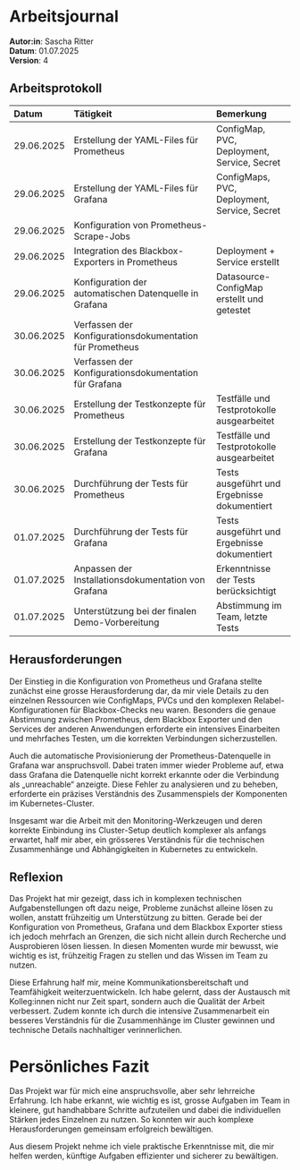 # Arbeitsjournal
**Autor:in**: Sascha Ritter   
**Datum**: 01.07.2025    
**Version**:  4

## Arbeitsprotokoll
| Datum | Tätigkeit | Bemerkung |
| :-- | :-- | :-- |
| 29.06.2025 | Erstellung der YAML-Files für Prometheus | ConfigMap, PVC, Deployment, Service, Secret |
| 29.06.2025 | Erstellung der YAML-Files für Grafana | ConfigMaps, PVC, Deployment, Service, Secret |
| 29.06.2025 | Konfiguration von Prometheus-Scrape-Jobs |  |
| 29.06.2025 | Integration des Blackbox-Exporters in Prometheus | Deployment + Service erstellt |
| 29.06.2025 | Konfiguration der automatischen Datenquelle in Grafana | Datasource-ConfigMap erstellt und getestet |
| 30.06.2025 | Verfassen der Konfigurationsdokumentation für Prometheus |  |
| 30.06.2025 | Verfassen der Konfigurationsdokumentation für Grafana |  |
| 30.06.2025 | Erstellung der Testkonzepte für Prometheus | Testfälle und Testprotokolle ausgearbeitet |
| 30.06.2025 | Erstellung der Testkonzepte für Grafana | Testfälle und Testprotokolle ausgearbeitet |
| 30.06.2025 | Durchführung der Tests für Prometheus  | Tests ausgeführt und Ergebnisse dokumentiert |
| 01.07.2025 | Durchführung der Tests für Grafana | Tests ausgeführt und Ergebnisse dokumentiert |
| 01.07.2025 | Anpassen der Installationsdokumentation von Grafana | Erkenntnisse der Tests berücksichtigt |
| 01.07.2025 | Unterstützung bei der finalen Demo-Vorbereitung | Abstimmung im Team, letzte Tests |

## Herausforderungen
Der Einstieg in die Konfiguration von Prometheus und Grafana stellte zunächst eine grosse Herausforderung dar, da mir viele Details zu den einzelnen Ressourcen wie ConfigMaps, PVCs und den komplexen Relabel-Konfigurationen für Blackbox-Checks neu waren. Besonders die genaue Abstimmung zwischen Prometheus, dem Blackbox Exporter und den Services der anderen Anwendungen erforderte ein intensives Einarbeiten und mehrfaches Testen, um die korrekten Verbindungen sicherzustellen.  
  
Auch die automatische Provisionierung der Prometheus-Datenquelle in Grafana war anspruchsvoll. Dabei traten immer wieder Probleme auf, etwa dass Grafana die Datenquelle nicht korrekt erkannte oder die Verbindung als „unreachable“ anzeigte. Diese Fehler zu analysieren und zu beheben, erforderte ein präzises Verständnis des Zusammenspiels der Komponenten im Kubernetes-Cluster.  
  
Insgesamt war die Arbeit mit den Monitoring-Werkzeugen und deren korrekte Einbindung ins Cluster-Setup deutlich komplexer als anfangs erwartet, half mir aber, ein grösseres Verständnis für die technischen Zusammenhänge und Abhängigkeiten in Kubernetes zu entwickeln.

## Reflexion
Das Projekt hat mir gezeigt, dass ich in komplexen technischen Aufgabenstellungen oft dazu neige, Probleme zunächst alleine lösen zu wollen, anstatt frühzeitig um Unterstützung zu bitten. Gerade bei der Konfiguration von Prometheus, Grafana und dem Blackbox Exporter stiess ich jedoch mehrfach an Grenzen, die sich nicht allein durch Recherche und Ausprobieren lösen liessen. In diesen Momenten wurde mir bewusst, wie wichtig es ist, frühzeitig Fragen zu stellen und das Wissen im Team zu nutzen.  

Diese Erfahrung half mir, meine Kommunikationsbereitschaft und Teamfähigkeit weiterzuentwickeln. Ich habe gelernt, dass der Austausch mit Kolleg:innen nicht nur Zeit spart, sondern auch die Qualität der Arbeit verbessert. Zudem konnte ich durch die intensive Zusammenarbeit ein besseres Verständnis für die Zusammenhänge im Cluster gewinnen und technische Details nachhaltiger verinnerlichen.  

# Persönliches Fazit
Das Projekt war für mich eine anspruchsvolle, aber sehr lehrreiche Erfahrung. Ich habe erkannt, wie wichtig es ist, grosse Aufgaben im Team in kleinere, gut handhabbare Schritte aufzuteilen und dabei die individuellen Stärken jedes Einzelnen zu nutzen. So konnten wir auch komplexe Herausforderungen gemeinsam erfolgreich bewältigen.  

Aus diesem Projekt nehme ich viele praktische Erkenntnisse mit, die mir helfen werden, künftige Aufgaben effizienter und sicherer zu bewältigen.
